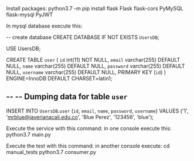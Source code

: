 Install packages:
python3.7 -m pip install flask Flask flask-cors PyMySQL flask-mysql PyJWT

In mysql database execute this:

-- create database
CREATE DATABASE IF NOT EXISTS `UsersDB`;

USE UsersDB;

CREATE TABLE `user` (
  `id` int(11) NOT NULL,
  `email` varchar(255) DEFAULT NULL,
  `name` varchar(255) DEFAULT NULL,
  `password` varchar(255) DEFAULT NULL,
  `username` varchar(255) DEFAULT NULL,
  PRIMARY KEY (`id`)
) ENGINE=InnoDB DEFAULT CHARSET=latin1;

--
-- Dumping data for table `user`
--
INSERT INTO `UsersDB`.`user` (`id`, `email`, `name`, `password`, `username`) VALUES ('1', 'mrblue@javerianacali.edu.co', 'Blue Perez', '123456', 'blue');


Execute the service with this command:
in one console execute this: python3.7 main.py

Execute the test with this command:
in another console execute:
cd manual_tests
python3.7 consumer.py